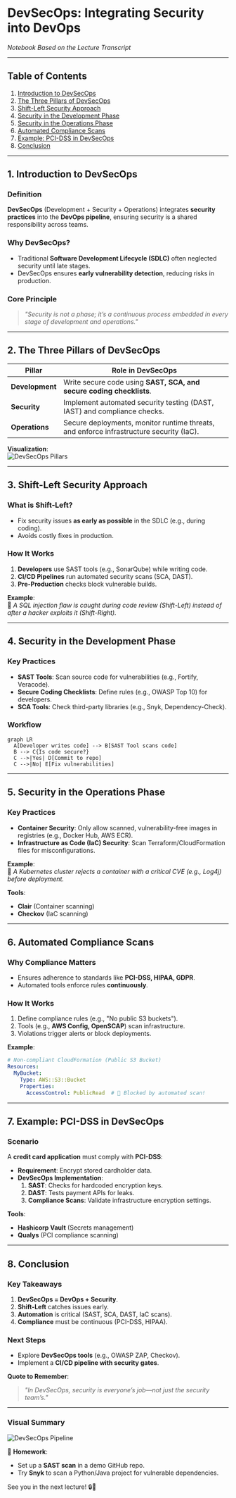 # **DevSecOps: Integrating Security into DevOps**  
*Notebook Based on the Lecture Transcript*  

---

## **Table of Contents**  
1. [Introduction to DevSecOps](#introduction)  
2. [The Three Pillars of DevSecOps](#pillars)  
3. [Shift-Left Security Approach](#shift-left)  
4. [Security in the Development Phase](#development-phase)  
5. [Security in the Operations Phase](#operations-phase)  
6. [Automated Compliance Scans](#compliance)  
7. [Example: PCI-DSS in DevSecOps](#pci-dss)  
8. [Conclusion](#conclusion)  

---

## **1. Introduction to DevSecOps** <a name="introduction"></a>  

### **Definition**  
**DevSecOps** (Development + Security + Operations) integrates **security practices** into the **DevOps pipeline**, ensuring security is a shared responsibility across teams.  

### **Why DevSecOps?**  
- Traditional **Software Development Lifecycle (SDLC)** often neglected security until late stages.  
- DevSecOps ensures **early vulnerability detection**, reducing risks in production.  

### **Core Principle**  
> *"Security is not a phase; it’s a continuous process embedded in every stage of development and operations."*  

---

## **2. The Three Pillars of DevSecOps** <a name="pillars"></a>  

| Pillar | Role in DevSecOps |  
|--------|------------------|  
| **Development** | Write secure code using **SAST, SCA, and secure coding checklists**. |  
| **Security** | Implement automated security testing (DAST, IAST) and compliance checks. |  
| **Operations** | Secure deployments, monitor runtime threats, and enforce infrastructure security (IaC). |  

**Visualization**:  
![DevSecOps Pillars](https://www.example.com/devsecops-pillars.png)  

---

## **3. Shift-Left Security Approach** <a name="shift-left"></a>  

### **What is Shift-Left?**  
- Fix security issues **as early as possible** in the SDLC (e.g., during coding).  
- Avoids costly fixes in production.  

### **How It Works**  
1. **Developers** use SAST tools (e.g., SonarQube) while writing code.  
2. **CI/CD Pipelines** run automated security scans (SCA, DAST).  
3. **Pre-Production** checks block vulnerable builds.  

**Example**:  
🔹 *A SQL injection flaw is caught during code review (Shift-Left) instead of after a hacker exploits it (Shift-Right).*  

---

## **4. Security in the Development Phase** <a name="development-phase"></a>  

### **Key Practices**  
- **SAST Tools**: Scan source code for vulnerabilities (e.g., Fortify, Veracode).  
- **Secure Coding Checklists**: Define rules (e.g., OWASP Top 10) for developers.  
- **SCA Tools**: Check third-party libraries (e.g., Snyk, Dependency-Check).  

### **Workflow**  
```mermaid
graph LR
  A[Developer writes code] --> B[SAST Tool scans code]
  B --> C{Is code secure?}
  C -->|Yes| D[Commit to repo]
  C -->|No| E[Fix vulnerabilities]
```  

---

## **5. Security in the Operations Phase** <a name="operations-phase"></a>  

### **Key Practices**  
- **Container Security**: Only allow scanned, vulnerability-free images in registries (e.g., Docker Hub, AWS ECR).  
- **Infrastructure as Code (IaC) Security**: Scan Terraform/CloudFormation files for misconfigurations.  

**Example**:  
🔹 *A Kubernetes cluster rejects a container with a critical CVE (e.g., Log4j) before deployment.*  

**Tools**:  
- **Clair** (Container scanning)  
- **Checkov** (IaC scanning)  

---

## **6. Automated Compliance Scans** <a name="compliance"></a>  

### **Why Compliance Matters**  
- Ensures adherence to standards like **PCI-DSS, HIPAA, GDPR**.  
- Automated tools enforce rules **continuously**.  

### **How It Works**  
1. Define compliance rules (e.g., "No public S3 buckets").  
2. Tools (e.g., **AWS Config, OpenSCAP**) scan infrastructure.  
3. Violations trigger alerts or block deployments.  

**Example**:  
```yaml
# Non-compliant CloudFormation (Public S3 Bucket)
Resources:
  MyBucket:
    Type: AWS::S3::Bucket
    Properties:
      AccessControl: PublicRead  # 🚨 Blocked by automated scan!
```  

---

## **7. Example: PCI-DSS in DevSecOps** <a name="pci-dss"></a>  

### **Scenario**  
A **credit card application** must comply with **PCI-DSS**:  
- **Requirement**: Encrypt stored cardholder data.  
- **DevSecOps Implementation**:  
  1. **SAST**: Checks for hardcoded encryption keys.  
  2. **DAST**: Tests payment APIs for leaks.  
  3. **Compliance Scans**: Validate infrastructure encryption settings.  

**Tools**:  
- **Hashicorp Vault** (Secrets management)  
- **Qualys** (PCI compliance scanning)  

---

## **8. Conclusion** <a name="conclusion"></a>  

### **Key Takeaways**  
1. **DevSecOps = DevOps + Security**.  
2. **Shift-Left** catches issues early.  
3. **Automation** is critical (SAST, SCA, DAST, IaC scans).  
4. **Compliance** must be continuous (PCI-DSS, HIPAA).  

### **Next Steps**  
- Explore **DevSecOps tools** (e.g., OWASP ZAP, Checkov).  
- Implement a **CI/CD pipeline with security gates**.  

**Quote to Remember**:  
> *"In DevSecOps, security is everyone’s job—not just the security team’s."*  

---

### **Visual Summary**  
![DevSecOps Pipeline](https://www.example.com/devsecops-pipeline.png)  

📌 **Homework**:  
- Set up a **SAST scan** in a demo GitHub repo.  
- Try **Snyk** to scan a Python/Java project for vulnerable dependencies.  

See you in the next lecture! 🔒🚀
